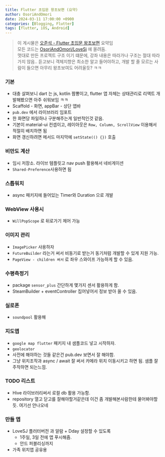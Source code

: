 ```yaml
---
title: Flutter 초입문 왕초보편 (요약)
author: OsoriAndOmori
date: 2024-03-11 17:00:00 +0900
categories: [Blogging, Flutter]
tags: [flutter, iOS, Android]
---
```

> 이 게시물은 [오준석 - Flutter 초입문 왕초보편](https://www.inflearn.com/course/%ED%94%8C%EB%9F%AC%ED%84%B0-%EC%B4%88%EC%9E%85%EB%AC%B8-%EC%99%95%EC%B4%88%EB%B3%B4/dashboard) 요약임 <br>
> 모든 코드는 [OsoriAndOmori/LoveSj](https://github.com/OsoriAndOmori/project-LoveSj) 에 올려둠. <br>
> 멋대로 만든 프로젝트 구조 이기 떄문에, 강좌 내용은 따라가나 구조는 절대 따라가지 않음..
> 듣고보니 객체지향은 최소한 알고 들어야하고, 개발 할 줄 모르는 사람이 들으면 아무리 왕초보여도 어려울듯? ㅋㅋ

### 기본
- 대충 살펴보니 dart 는 js, kotlin 짬뽕이고, flutter 앱 자체는 상태관리로 리액트 개발해봤으면 아주 쉬워보임 ㅋㅋ
- Scaffold - 화면, appBar - 상단 앱바
- `pub.dev` 에서 라이브러리 임포트
- 한 화면당 파일하나 구분해주는게 일반적인것 같음.
- 기본이 material-ui 컨셉이고, 레이아웃은 `Row, Column, ScrollView` 이용해서 적절히 배치하면 됨
- 화면 갱신하려면 메서드 마지막에 `setState(() {})` 호출

### 비만도 계산
- 임시 저장소. 라이브 템플릿고 nav push 활용해서 네비게이션
- `Shared-Preference`사용하면 됨

### 스톱워치
- async 패키지에 들어있는 Timer와 Duration 으로 개발

### WebView 사용시
- `WillPopScope` 로 뒤로가기 제어 가능

### 이미지 관리
- `ImagePicker` 사용하자
- `FutureBuilder` 라는거 써서 비동기로 받는거 동기처럼 개발할 수 있게 지원 가능.
- `PageView - children 써서` 로 좌우 스와이프 가능하게 할 수 있음.

### 수평측정기
- package `sensor_plus` 간단하게 몇가지 센서 활용하게 함.
- SteamBuilder + eventController 집어넣어서 정보 받아 올 수 있음.

### 실로폰
- `soundpool` 활용해

### 지도앱
- `google map flutter` 패키지 내 샘플코드 넣고 시작하자.
- `geolocator`
- 사전에 해야하는 것들 같은건 pub.dev 보면서 잘 해야함.
- 그냥 위치조작과 async / await 잘 써서 카메라 위치 이동시키고 하면 됨. 샘플 잘 주작하면 되는느낌.

### TODO 리스트
- Hive 라이브러리써서 로컬 db 활용 가능함.
- repository 열고 닫고를 잘해야할거같은데 이건 좀 개발해본사람한테 물어봐야할듯. 여기선 안나오네

### 만들 앱
- LoveSJ 플러터버전 과 알람 + Dday 설정할 수 있도록
  - 1주일, 3일 전에 앱 푸시해줌.
  - 안드 퍼블리싱까지
- 가족 위치앱 공유용
